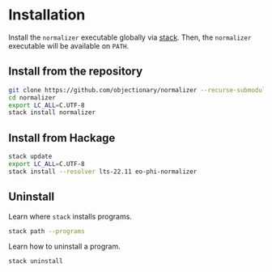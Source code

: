 # Installation

Install the `normalizer` executable globally via [stack](https://docs.haskellstack.org/en/stable).
Then, the `normalizer` executable will be available on `PATH`.

## Install from the repository

```sh
git clone https://github.com/objectionary/normalizer --recurse-submodules
cd normalizer
export LC_ALL=C.UTF-8
stack install normalizer
```

## Install from Hackage

```sh
stack update
export LC_ALL=C.UTF-8
stack install --resolver lts-22.11 eo-phi-normalizer
```

## Uninstall

Learn where `stack` installs programs.

```sh
stack path --programs
```

Learn how to uninstall a program.

```sh
stack uninstall
```
